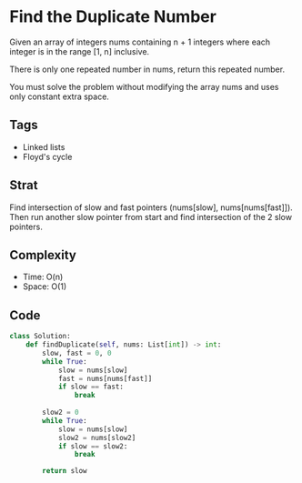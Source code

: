 # Find the Duplicate Number
Given an array of integers nums containing n + 1 integers where each integer is in the range [1, n] inclusive.

There is only one repeated number in nums, return this repeated number.

You must solve the problem without modifying the array nums and uses only constant extra space.

## Tags
- Linked lists
- Floyd's cycle

## Strat
Find intersection of slow and fast pointers (nums[slow], nums[nums[fast]]). Then run another slow pointer from start and find intersection of the 2 slow pointers. 

## Complexity

- Time: O(n)
- Space: O(1)

## Code

```python
class Solution:
    def findDuplicate(self, nums: List[int]) -> int:
        slow, fast = 0, 0
        while True:
            slow = nums[slow]
            fast = nums[nums[fast]]
            if slow == fast:
                break
        
        slow2 = 0
        while True:
            slow = nums[slow]
            slow2 = nums[slow2]
            if slow == slow2:
                break

        return slow

```